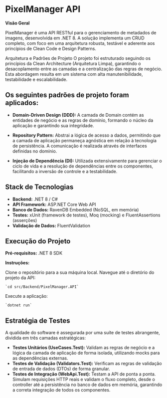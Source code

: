 # PixelManager API

**Visão Geral**

PixelManager é uma API RESTful para o gerenciamento de metadados de imagens, desenvolvida em .NET 8. A solução implementa um CRUD completo, com foco em uma arquitetura robusta, testável e aderente aos princípios de Clean Code e Design Patterns.

Arquitetura e Padrões de Projeto
O projeto foi estruturado seguindo os princípios da Clean Architecture (Arquitetura Limpa), garantindo o desacoplamento entre as camadas e a centralização das regras de negócio. Esta abordagem resulta em um sistema com alta manutenibilidade, testabilidade e escalabilidade.

## Os seguintes padrões de projeto foram aplicados:

* **Domain-Driven Design (DDD):** A camada de Domain contém as entidades de negócio e as regras de domínio, formando o núcleo da aplicação e garantindo sua integridade.
  
* **Repository Pattern:** Abstrai a lógica de acesso a dados, permitindo que a camada de aplicação permaneça agnóstica em relação à tecnologia de persistência. A comunicação é realizada através de interfaces definidas no domínio.
  
* **Injeção de Dependência (DI):** Utilizada extensivamente para gerenciar o ciclo de vida e a resolução de dependências entre os componentes, facilitando a inversão de controle e a testabilidade.
  
## Stack de Tecnologias
* **Backend:** .NET 8 / C#
* **API Framework:** ASP.NET Core Web API
* **Banco de Dados:** RavenDB Embedded (NoSQL, em memória)
* **Testes:** xUnit (framework de testes), Moq (mocking) e FluentAssertions (asserções)
* **Validação de Dados:** FluentValidation

## Execução do Projeto
**Pré-requisitos:**
.NET 8 SDK

**Instruções:**

Clone o repositório para a sua máquina local.
Navegue até o diretório do projeto da API:
  
    `cd src/Backend/PixelManager.API`

Execute a aplicação:

    `dotnet run`

## Estratégia de Testes
A qualidade do software é assegurada por uma suíte de testes abrangente, dividida em três camadas estratégicas:

* **Testes Unitários (UseCases.Test):** Validam as regras de negócio e a lógica da camada de aplicação de forma isolada, utilizando mocks para as dependências externas.
* **Testes de Validação (Validators.Test):** Verificam as regras de validação de entrada de dados (DTOs) de forma granular.
* **Testes de Integração (WebApi.Test):** Testam a API de ponta a ponta. Simulam requisições HTTP reais e validam o fluxo completo, desde o controller até a persistência no banco de dados em memória, garantindo a correta integração de todos os componentes.
